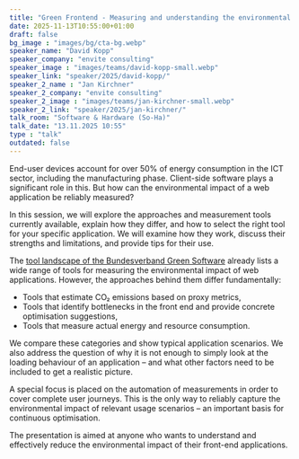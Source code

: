 ```yaml
---
title: "Green Frontend - Measuring and understanding the environmental impact of web applications 🇬🇧"
date: 2025-11-13T10:55:00+01:00
draft: false
bg_image : "images/bg/cta-bg.webp"
speaker_name: "David Kopp"
speaker_company: "envite consulting"
speaker_image : "images/teams/david-kopp-small.webp"
speaker_link: "speaker/2025/david-kopp/"
speaker_2_name : "Jan Kirchner"
speaker_2_company: "envite consulting"
speaker_2_image : "images/teams/jan-kirchner-small.webp"
speaker_2_link: "speaker/2025/jan-kirchner/"
talk_room: "Software & Hardware (So-Ha)"
talk_date: "13.11.2025 10:55"
type : "talk"
outdated: false
---
```


End-user devices account for over 50% of energy consumption in the ICT sector, including the manufacturing phase. Client-side software plays a significant role in this. But how can the environmental impact of a web application be reliably measured?

In this session, we will explore the approaches and measurement tools currently available, explain how they differ, and how to select the right tool for your specific application. We will examine how they work, discuss their strengths and limitations, and provide tips for their use.

The [tool landscape of the Bundesverband Green Software](https://landscape.bundesverband-green-software.de/) already lists a wide range of tools for measuring the environmental impact of web applications. However, the approaches behind them differ fundamentally:

- Tools that estimate CO₂ emissions based on proxy metrics,
- Tools that identify bottlenecks in the front end and provide concrete optimisation suggestions,
- Tools that measure actual energy and resource consumption.

We compare these categories and show typical application scenarios. We also address the question of why it is not enough to simply look at the loading behaviour of an application – and what other factors need to be included to get a realistic picture.

A special focus is placed on the automation of measurements in order to cover complete user journeys. This is the only way to reliably capture the environmental impact of relevant usage scenarios – an important basis for continuous optimisation.

The presentation is aimed at anyone who wants to understand and effectively reduce the environmental impact of their front-end applications.
